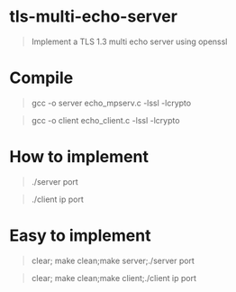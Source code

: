 # tls-multi-echo-server
> Implement a TLS 1.3 multi echo server using openssl

# Compile
> gcc -o server echo_mpserv.c -lssl -lcrypto


> gcc -o client echo_client.c -lssl -lcrypto


# How to implement
> ./server port


> ./client ip port

# Easy to implement
> clear; make clean;make server;./server port

> clear; make clean;make client;./client ip port
